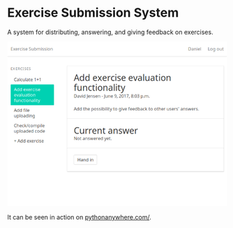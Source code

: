 # Exercise Submission System

A system for distributing, answering, and giving feedback on exercises.

![Screenshot of the exercise submission system.](https://github.com/dliso/exercise_submission_system/blob/master/screenshot.png?raw=true)

It can be seen in action on [pythonanywhere.com/](http://danielli.pythonanywhere.com/).
